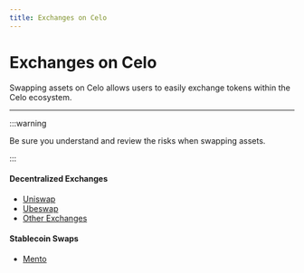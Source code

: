 ```yaml
---
title: Exchanges on Celo
---
```


# Exchanges on Celo

Swapping assets on Celo allows users to easily exchange tokens within the Celo ecosystem.

---

:::warning

Be sure you understand and review the risks when swapping assets.

:::

#### Decentralized Exchanges

- [Uniswap](https://app.uniswap.org/)
- [Ubeswap](https://app.ubeswap.org/#/swap)
- [Other Exchanges](https://coinmarketcap.com/currencies/celo/)

#### Stablecoin Swaps

- [Mento](https://app.mento.org/)